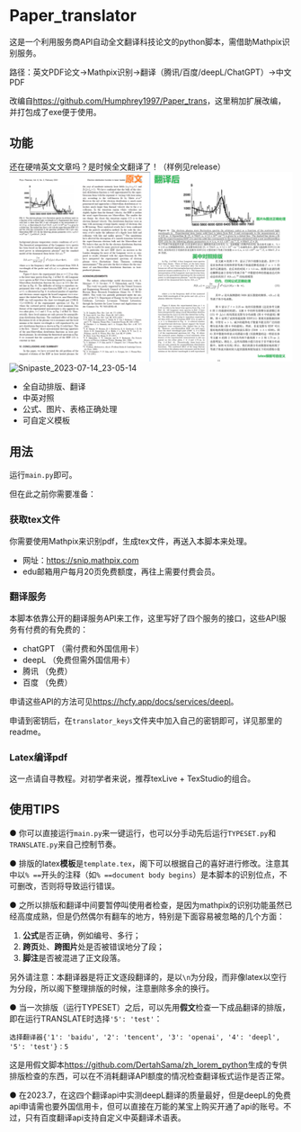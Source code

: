 # Paper_translator
这是一个利用服务商API自动全文翻译科技论文的python脚本，需借助Mathpix识别服务。

路径：英文PDF论文→Mathpix识别→翻译（腾讯/百度/deepL/ChatGPT）→中文PDF

改编自<https://github.com/Humphrey1997/Paper_trans>，这里稍加扩展改编，并打包成了exe便于使用。

## 功能
还在硬啃英文文章吗？是时候全文翻译了！（样例见release）
![Alt text](demo-1.png)
![Snipaste_2023-07-14_23-05-14](https://github.com/DertahSama/Paper_trans/assets/74524914/e43cfd01-32e0-4c64-87d6-12391638f733)
- 全自动排版、翻译
- 中英对照
- 公式、图片、表格正确处理
- 可自定义模板

## 用法
运行`main.py`即可。

但在此之前你需要准备：
### 获取tex文件
你需要使用Mathpix来识别pdf，生成tex文件，再送入本脚本来处理。
- 网址：<https://snip.mathpix.com>
- edu邮箱用户每月20页免费额度，再往上需要付费会员。

### 翻译服务
本脚本依靠公开的翻译服务API来工作，这里写好了四个服务的接口，这些API服务有付费的有免费的：
- chatGPT （需付费和外国信用卡）
- deepL （免费但需外国信用卡）
- 腾讯 （免费）
- 百度 （免费）

申请这些API的方法可见<https://hcfy.app/docs/services/deepl>。

申请到密钥后，在`translator_keys`文件夹中加入自己的密钥即可，详见那里的readme。

### Latex编译pdf
这一点请自寻教程。对初学者来说，推荐texLive + TexStudio的组合。

## 使用TIPS
● 你可以直接运行`main.py`来一键运行，也可以分手动先后运行`TYPESET.py`和`TRANSLATE.py`来自己控制节奏。

● 排版的latex**模板**是`template.tex`，阁下可以根据自己的喜好进行修改。注意其中以`% ==`开头的注释（如`% ==document body begins`）是本脚本的识别位点，不可删改，否则将导致运行错误。

● 之所以排版和翻译中间要暂停叫使用者检查，是因为mathpix的识别功能虽然已经高度成熟，但是仍然偶尔有翻车的地方，特别是下面容易被忽略的几个方面：
1. **公式**是否正确，例如编号、多行；
2. **跨页**处、**跨图片**处是否被错误地分了段；
3. **脚注**是否被混进了正文段落。

另外请注意：本翻译器是将正文逐段翻译的，是以`\n`为分段，而非像latex以空行为分段，所以阁下整理排版的时候，注意删除多余的换行。

● 当一次排版（运行TYPESET）之后，可以先用**假文**检查一下成品翻译的排版，即在运行TRANSLATE时选择`'5': 'test'`：
```
选择翻译器{'1': 'baidu', '2': 'tencent', '3': 'openai', '4': 'deepl', '5': 'test'}：5
```
这是用假文脚本<https://github.com/DertahSama/zh_lorem_python>生成的专供排版检查的东西，可以在不消耗翻译API额度的情况检查翻译板式运作是否正常。

● 在2023.7，在这四个翻译api中实测deepL翻译的质量最好，但是deepL的免费api申请需也要外国信用卡，但可以直接在万能的某宝上购买开通了api的账号。不过，只有百度翻译api支持自定义中英翻译术语表。


